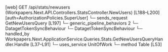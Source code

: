 [web] GET /api/stats/newusers  (Workpapers.Next.API.Controllers.StatsController.NewUsers)  [L188–L200] [auth=AuthorizationPolicies.SuperUser]
  └─ sends_request GetNewUsersQuery [L197]
    └─ generic_pipeline_behaviors 2
      └─ DatagetTokenSyncBehaviour
      └─ DatagetTokenSyncBehaviour
    └─ handled_by Workpapers.Next.ApplicationService.Queries.Stats.GetNewUsersQueryHandler.Handle [L37–L91]
      └─ uses_service UnitOfWork
        └─ method Table [L53]

